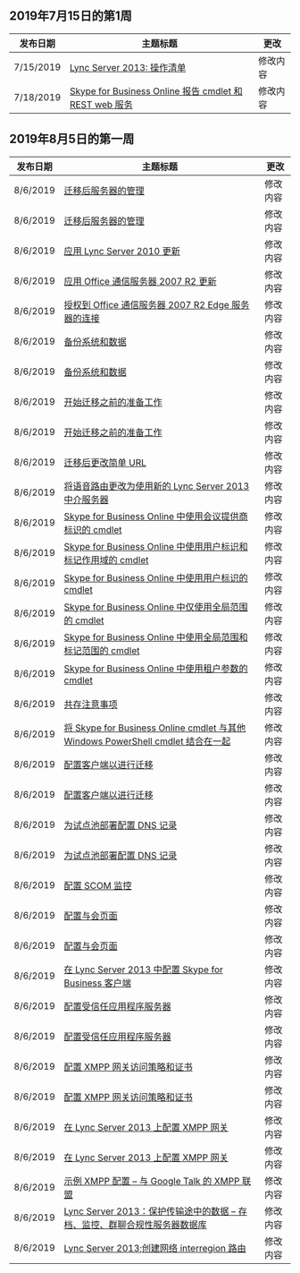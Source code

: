 <!-- This file is generated automatically each week. Changes made to this file will be overwritten.-->




## <a name="week-of-july-15-2019"></a>2019年7月15日的第1周


| 发布日期 |主题标题 | 更改 |
|------|------------|--------|
| 7/15/2019 | [Lync Server 2013: 操作清单](/LyncServer/lync-server-2013-operations-checklists) | 修改内容 |
| 7/18/2019 | [Skype for Business Online 报告 cmdlet 和 REST web 服务](/LyncServer/the-skype-for-business-online-reporting-cmdlets-and-rest-web-service) | 修改内容 |


## <a name="week-of-august-05-2019"></a>2019年8月5日的第一周


| 发布日期 |主题标题 | 更改 |
|------|------------|--------|
| 8/6/2019 | [迁移后服务器的管理](/LyncServer/administering-servers-after-migration) | 修改内容 |
| 8/6/2019 | [迁移后服务器的管理](/LyncServer/administering-servers-after-migration_1) | 修改内容 |
| 8/6/2019 | [应用 Lync Server 2010 更新](/LyncServer/apply-lync-server-2010-updates) | 修改内容 |
| 8/6/2019 | [应用 Office 通信服务器 2007 R2 更新](/LyncServer/apply-office-communications-server-2007-r2-updates) | 修改内容 |
| 8/6/2019 | [授权到 Office 通信服务器 2007 R2 Edge 服务器的连接](/LyncServer/authorize-connection-to-office-communications-server-2007-r2-edge-server) | 修改内容 |
| 8/6/2019 | [备份系统和数据](/LyncServer/back-up-systems-and-data) | 修改内容 |
| 8/6/2019 | [备份系统和数据](/LyncServer/back-up-systems-and-data_1) | 修改内容 |
| 8/6/2019 | [开始迁移之前的准备工作](/LyncServer/before-you-begin-the-migration) | 修改内容 |
| 8/6/2019 | [开始迁移之前的准备工作](/LyncServer/before-you-begin-the-migration_1) | 修改内容 |
| 8/6/2019 | [迁移后更改简单 URL](/LyncServer/change-simple-urls-after-migration) | 修改内容 |
| 8/6/2019 | [将语音路由更改为使用新的 Lync Server 2013 中介服务器](/LyncServer/change-voice-routes-to-use-the-new-lync-server-2013-mediation-server) | 修改内容 |
| 8/6/2019 | [Skype for Business Online 中使用会议提供商标识的 cmdlet](/LyncServer/cmdlets-in-skype-for-business-online-that-use-a-conferencing-provider-identity) | 修改内容 |
| 8/6/2019 | [Skype for Business Online 中使用用户标识和标记作用域的 cmdlet](/LyncServer/cmdlets-in-skype-for-business-online-that-use-a-user-identity-and-the-tag-scope) | 修改内容 |
| 8/6/2019 | [Skype for Business Online 中使用用户标识的 cmdlet](/LyncServer/cmdlets-in-skype-for-business-online-that-use-a-user-identity) | 修改内容 |
| 8/6/2019 | [Skype for Business Online 中仅使用全局范围的 cmdlet](/LyncServer/cmdlets-in-skype-for-business-online-that-use-only-the-global-scope) | 修改内容 |
| 8/6/2019 | [Skype for Business Online 中使用全局范围和标记范围的 cmdlet](/LyncServer/cmdlets-in-skype-for-business-online-that-use-the-global-scope-and-the-tag-scope) | 修改内容 |
| 8/6/2019 | [Skype for Business Online 中使用租户参数的 cmdlet](/LyncServer/cmdlets-in-skype-for-business-online-that-use-the-tenant-parameter) | 修改内容 |
| 8/6/2019 | [共存注意事项](/LyncServer/coexistence-considerations) | 修改内容 |
| 8/6/2019 | [将 Skype for Business Online cmdlet 与其他 Windows PowerShell cmdlet 结合在一起](/LyncServer/combining-skype-for-business-online-cmdlets-with-other-windows-powershell-cmdlets-in) | 修改内容 |
| 8/6/2019 | [配置客户端以进行迁移](/LyncServer/configure-clients-for-migration) | 修改内容 |
| 8/6/2019 | [配置客户端以进行迁移](/LyncServer/configure-clients-for-migration_1) | 修改内容 |
| 8/6/2019 | [为试点池部署配置 DNS 记录](/LyncServer/configure-dns-records-for-pilot-pool-deployment) | 修改内容 |
| 8/6/2019 | [为试点池部署配置 DNS 记录](/LyncServer/configure-dns-records-for-pilot-pool-deployment_1) | 修改内容 |
| 8/6/2019 | [配置 SCOM 监控](/LyncServer/configure-scom-monitoring) | 修改内容 |
| 8/6/2019 | [配置与会页面](/LyncServer/configure-the-meeting-join-page) | 修改内容 |
| 8/6/2019 | [配置与会页面](/LyncServer/configure-the-meeting-join-page_1) | 修改内容 |
| 8/6/2019 | [在 Lync Server 2013 中配置 Skype for Business 客户端](/LyncServer/configure-the-skype-for-business-client-in-lync-server-2013) | 修改内容 |
| 8/6/2019 | [配置受信任应用程序服务器](/LyncServer/configure-trusted-application-servers) | 修改内容 |
| 8/6/2019 | [配置受信任应用程序服务器](/LyncServer/configure-trusted-application-servers_1) | 修改内容 |
| 8/6/2019 | [配置 XMPP 网关访问策略和证书](/LyncServer/configure-xmpp-gateway-access-policies-and-certificates) | 修改内容 |
| 8/6/2019 | [配置 XMPP 网关访问策略和证书](/LyncServer/configure-xmpp-gateway-access-policies-and-certificates_1) | 修改内容 |
| 8/6/2019 | [在 Lync Server 2013 上配置 XMPP 网关](/LyncServer/configure-xmpp-gateway-on-lync-server-2013) | 修改内容 |
| 8/6/2019 | [在 Lync Server 2013 上配置 XMPP 网关](/LyncServer/configure-xmpp-gateway-on-lync-server-2013_1) | 修改内容 |
| 8/6/2019 | [示例 XMPP 配置 –  与 Google Talk 的 XMPP 联盟](/LyncServer/lync-server-2013-example-xmpp-configuration-%E2%80%93-xmpp-federation-with-google-talk) | 修改内容 |
| 8/6/2019 | [Lync Server 2013：保护传输途中的数据 – 存档、监控、群聊合规性服务器数据库](/LyncServer/lync-server-2013-protecting-data-in-transit-%E2%80%93-archiving-monitoring-group-chat-compliance-server-databases) | 修改内容 |
| 8/6/2019 | [Lync Server 2013;创建网络 interregion 路由](/LyncServer/lync-server-2013;-create-network-interregion-routes) | 修改内容 |
